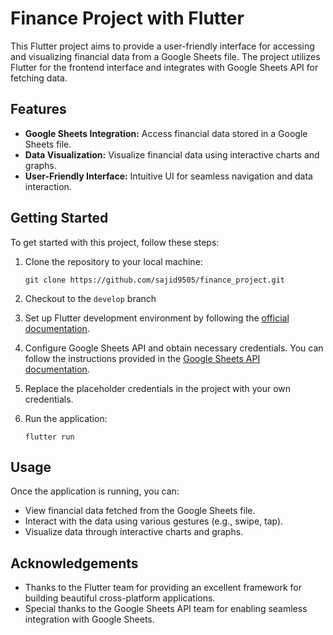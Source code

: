 # Finance Project with Flutter

This Flutter project aims to provide a user-friendly interface for accessing and visualizing financial data from a Google Sheets file. The project utilizes Flutter for the frontend interface and integrates with Google Sheets API for fetching data.

## Features

- **Google Sheets Integration:** Access financial data stored in a Google Sheets file.
- **Data Visualization:** Visualize financial data using interactive charts and graphs.
- **User-Friendly Interface:** Intuitive UI for seamless navigation and data interaction.

## Getting Started

To get started with this project, follow these steps:

1. Clone the repository to your local machine:

   `git clone https://github.com/sajid9505/finance_project.git`

2. Checkout to the `develop` branch
3. Set up Flutter development environment by following the [official documentation](https://flutter.dev/docs/get-started/install).

4. Configure Google Sheets API and obtain necessary credentials. You can follow the instructions provided in the [Google Sheets API documentation](https://developers.google.com/sheets/api/quickstart/flutter).

5. Replace the placeholder credentials in the project with your own credentials.

6. Run the application:

   `flutter run`


## Usage

Once the application is running, you can:

- View financial data fetched from the Google Sheets file.
- Interact with the data using various gestures (e.g., swipe, tap).
- Visualize data through interactive charts and graphs.

## Acknowledgements

- Thanks to the Flutter team for providing an excellent framework for building beautiful cross-platform applications.
- Special thanks to the Google Sheets API team for enabling seamless integration with Google Sheets.
